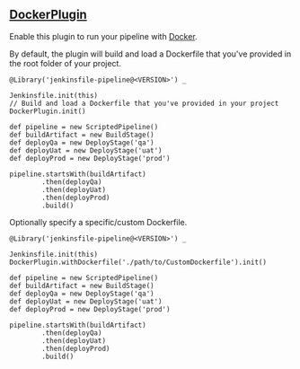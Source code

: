 ## [DockerPlugin](../src/DockerPlugin.groovy)

Enable this plugin to run your pipeline with [Docker](https://www.jenkins.io/doc/book/pipeline/docker/).

By default, the plugin will build and load a Dockerfile that you've provided in the root folder of your project.

```
@Library('jenkinsfile-pipeline@<VERSION>') _

Jenkinsfile.init(this)
// Build and load a Dockerfile that you've provided in your project
DockerPlugin.init()

def pipeline = new ScriptedPipeline()
def buildArtifact = new BuildStage()
def deployQa = new DeployStage('qa')
def deployUat = new DeployStage('uat')
def deployProd = new DeployStage('prod')

pipeline.startsWith(buildArtifact)
        .then(deployQa)
        .then(deployUat)
        .then(deployProd)
        .build()
```

Optionally specify a specific/custom Dockerfile.

```
@Library('jenkinsfile-pipeline@<VERSION>') _

Jenkinsfile.init(this)
DockerPlugin.withDockerfile('./path/to/CustomDockerfile').init()

def pipeline = new ScriptedPipeline()
def buildArtifact = new BuildStage()
def deployQa = new DeployStage('qa')
def deployUat = new DeployStage('uat')
def deployProd = new DeployStage('prod')

pipeline.startsWith(buildArtifact)
        .then(deployQa)
        .then(deployUat)
        .then(deployProd)
        .build()
```
